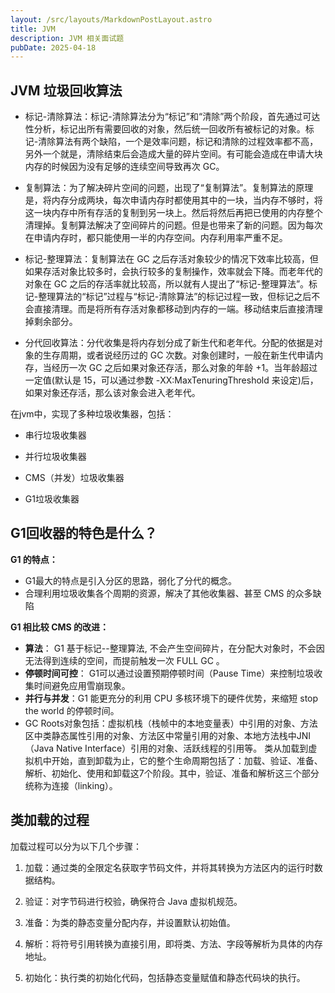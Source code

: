 ```yaml
---
layout: /src/layouts/MarkdownPostLayout.astro
title: JVM
description: JVM 相关面试题
pubDate: 2025-04-18
---
```

## JVM 垃圾回收算法

- 标记-清除算法：标记-清除算法分为“标记”和“清除”两个阶段，首先通过可达性分析，标记出所有需要回收的对象，然后统一回收所有被标记的对象。标记-清除算法有两个缺陷，一个是效率问题，标记和清除的过程效率都不高，另外一个就是，清除结束后会造成大量的碎片空间。有可能会造成在申请大块内存的时候因为没有足够的连续空间导致再次 GC。
    
- 复制算法：为了解决碎片空间的问题，出现了“复制算法”。复制算法的原理是，将内存分成两块，每次申请内存时都使用其中的一块，当内存不够时，将这一块内存中所有存活的复制到另一块上。然后将然后再把已使用的内存整个清理掉。复制算法解决了空间碎片的问题。但是也带来了新的问题。因为每次在申请内存时，都只能使用一半的内存空间。内存利用率严重不足。
    
- 标记-整理算法：复制算法在 GC 之后存活对象较少的情况下效率比较高，但如果存活对象比较多时，会执行较多的复制操作，效率就会下降。而老年代的对象在 GC 之后的存活率就比较高，所以就有人提出了“标记-整理算法”。标记-整理算法的“标记”过程与“标记-清除算法”的标记过程一致，但标记之后不会直接清理。而是将所有存活对象都移动到内存的一端。移动结束后直接清理掉剩余部分。
    
- 分代回收算法：分代收集是将内存划分成了新生代和老年代。分配的依据是对象的生存周期，或者说经历过的 GC 次数。对象创建时，一般在新生代申请内存，当经历一次 GC 之后如果对象还存活，那么对象的年龄 +1。当年龄超过一定值(默认是 15，可以通过参数 -XX:MaxTenuringThreshold 来设定)后，如果对象还存活，那么该对象会进入老年代。

在jvm中，实现了多种垃圾收集器，包括：

- 串行垃圾收集器
    
- 并行垃圾收集器
    
- CMS（并发）垃圾收集器
    
- G1垃圾收集器
## G1回收器的特色是什么？

**G1 的特点：**

- G1最大的特点是引入分区的思路，弱化了分代的概念。
- 合理利用垃圾收集各个周期的资源，解决了其他收集器、甚至 CMS 的众多缺陷

**G1 相比较 CMS 的改进：**

- **算法**： G1 基于标记--整理算法, 不会产生空间碎片，在分配大对象时，不会因无法得到连续的空间，而提前触发一次 FULL GC 。
- **停顿时间可控**： G1可以通过设置预期停顿时间（Pause Time）来控制垃圾收集时间避免应用雪崩现象。
- **并行与并发**：G1 能更充分的利用 CPU 多核环境下的硬件优势，来缩短 stop the world 的停顿时间。
- GC Roots对象包括：虚拟机栈（栈帧中的本地变量表）中引用的对象、方法区中类静态属性引用的对象、方法区中常量引用的对象、本地方法栈中JNI（Java Native Interface）引用的对象、活跃线程的引用等。
类从加载到虚拟机中开始，直到卸载为止，它的整个生命周期包括了：加载、验证、准备、解析、初始化、使用和卸载这7个阶段。其中，验证、准备和解析这三个部分统称为连接（linking）。
## 类加载的过程
​加载过程可以分为以下几个步骤：

1. 加载：通过类的全限定名获取字节码文件，并将其转换为方法区内的运行时数据结构。
    
2. 验证：对字节码进行校验，确保符合 Java 虚拟机规范。
    
3. 准备：为类的静态变量分配内存，并设置默认初始值。
    
4. 解析：将符号引用转换为直接引用，即将类、方法、字段等解析为具体的内存地址。
    
5. 初始化：执行类的初始化代码，包括静态变量赋值和静态代码块的执行。
